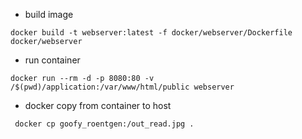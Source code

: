 
 - build image

`docker build -t webserver:latest -f docker/webserver/Dockerfile docker/webserver`

 - run container

`docker run --rm -d -p 8080:80 -v /$(pwd)/application:/var/www/html/public webserver`

 - docker copy from container to host

 ` docker cp goofy_roentgen:/out_read.jpg .`